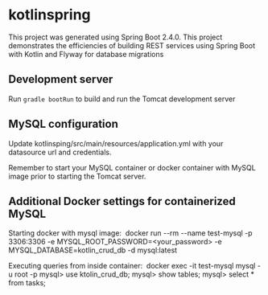 # kotlinspring

This project was generated using Spring Boot 2.4.0.  This project demonstrates the efficiencies of building REST services using Spring Boot with Kotlin 
and Flyway for database migrations

## Development server

Run `gradle bootRun` to build and run the Tomcat development server

## MySQL configuration
Update kotlinsping/src/main/resources/application.yml with your datasource url and credentials.

Remember to start your MySQL container or docker container with MySQL image prior to starting the Tomcat server.

## Additional Docker settings for containerized MySQL

Starting docker with mysql image:&nbsp;
docker run --rm --name test-mysql -p 3306:3306 -e MYSQL_ROOT_PASSWORD=<your_password> -e MYSQL_DATABASE=kotlin_crud_db -d mysql:latest
&nbsp;

Executing queries from inside container:&nbsp;
docker exec -it test-mysql mysql -u root -p
mysql> use ktolin_crud_db;
mysql> show tables;
mysql> select * from tasks;
